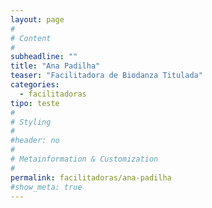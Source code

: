 ```yaml
---
layout: page
#
# Content
#
subheadline: ""
title: "Ana Padilha"
teaser: "Facilitadora de Biodanza Titulada"
categories: 
  - facilitadoras
tipo: teste
#
# Styling
#
#header: no
#
# Metainformation & Customization
#
permalink: facilitadoras/ana-padilha
#show_meta: true
---
```




